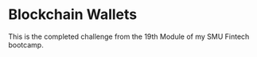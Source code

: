 # Blockchain Wallets
This is the completed challenge from the 19th Module of my SMU Fintech bootcamp.
